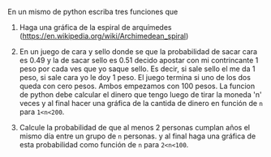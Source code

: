 En un mismo de python escriba tres funciones que 

1. Haga una gráfica de la espiral de arquímedes (https://en.wikipedia.org/wiki/Archimedean_spiral)

2. En un juego de cara y sello donde se que la probabilidad de sacar cara es 0.49 y la de sacar sello es 0.51 decido apostar
con mi contrincante 1 peso por cada ves que yo saque sello. Es decir, si sale sello el me da 1 peso, si sale cara yo le doy 1 peso.
El juego termina si uno de los dos queda con cero pesos. Ambos empezamos con 100 pesos. La funcion de python debe calcular el dinero que tengo luego de tirar la moneda 'n' veces y al final
hacer una gráfica de la cantida de dinero en función de `n` para `1<n<200`. 

3. Calcule la probabilidad de que al menos 2 personas cumplan años el mismo día entre un grupo de `n` personas.
y al final haga una gráfica de esta probabilidad como función de `n` para `2<n<100`.

 
